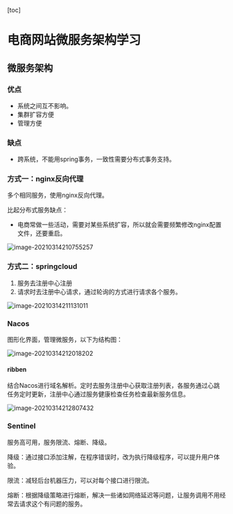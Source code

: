 [toc]

# 电商网站微服务架构学习

## 微服务架构

### 优点

* 系统之间互不影响。
* 集群扩容方便
* 管理方便

### 缺点

* 跨系统，不能用spring事务，一致性需要分布式事务支持。

### 方式一：nginx反向代理

多个相同服务，使用nginx反向代理。

比起分布式服务缺点：

* 电商常做一些活动，需要对某些系统扩容，所以就会需要频繁修改nginx配置文件，还要重启。

![image-20210314210755257](C:\Users\19387\AppData\Roaming\Typora\typora-user-images\image-20210314210755257.png)

### 方式二：springcloud

1. 服务去注册中心注册
2. 请求时去注册中心请求，通过轮询的方式进行请求各个服务。

![image-20210314211131011](C:\Users\19387\AppData\Roaming\Typora\typora-user-images\image-20210314211131011.png)

### Nacos

图形化界面，管理微服务，以下为结构图：

![image-20210314212018202](C:\Users\19387\AppData\Roaming\Typora\typora-user-images\image-20210314212018202.png)

#### ribben

结合Nacos进行域名解析。定时去服务注册中心获取注册列表，各服务通过心跳任务定时更新，注册中心通过服务健康检查任务检查最新服务信息。

![image-20210314212807432](C:\Users\19387\AppData\Roaming\Typora\typora-user-images\image-20210314212807432.png)

### Sentinel

服务高可用，服务限流、熔断、降级。

降级：通过接口添加注解，在程序错误时，改为执行降级程序，可以提升用户体验。

限流：减轻后台机器压力，可以对每个接口进行限流。

熔断：根据降级策略进行熔断，解决一些诸如网络延迟等问题，让服务调用不用经常去请求这个有问题的服务。